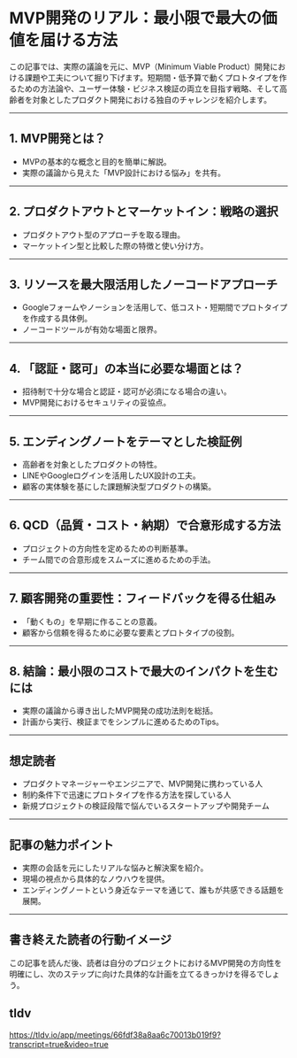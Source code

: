 # MVP開発のリアル：最小限で最大の価値を届ける方法

この記事では、実際の議論を元に、MVP（Minimum Viable Product）開発における課題や工夫について掘り下げます。短期間・低予算で動くプロトタイプを作るための方法論や、ユーザー体験・ビジネス検証の両立を目指す戦略、そして高齢者を対象としたプロダクト開発における独自のチャレンジを紹介します。

---

## 1. MVP開発とは？
- MVPの基本的な概念と目的を簡単に解説。
- 実際の議論から見えた「MVP設計における悩み」を共有。

---

## 2. プロダクトアウトとマーケットイン：戦略の選択
- プロダクトアウト型のアプローチを取る理由。
- マーケットイン型と比較した際の特徴と使い分け方。

---

## 3. リソースを最大限活用したノーコードアプローチ
- Googleフォームやノーションを活用して、低コスト・短期間でプロトタイプを作成する具体例。
- ノーコードツールが有効な場面と限界。

---

## 4. 「認証・認可」の本当に必要な場面とは？
- 招待制で十分な場合と認証・認可が必須になる場合の違い。
- MVP開発におけるセキュリティの妥協点。

---

## 5. エンディングノートをテーマとした検証例
- 高齢者を対象としたプロダクトの特性。
- LINEやGoogleログインを活用したUX設計の工夫。
- 顧客の実体験を基にした課題解決型プロダクトの構築。

---

## 6. QCD（品質・コスト・納期）で合意形成する方法
- プロジェクトの方向性を定めるための判断基準。
- チーム間での合意形成をスムーズに進めるための手法。

---

## 7. 顧客開発の重要性：フィードバックを得る仕組み
- 「動くもの」を早期に作ることの意義。
- 顧客から信頼を得るために必要な要素とプロトタイプの役割。

---

## 8. 結論：最小限のコストで最大のインパクトを生むには
- 実際の議論から導き出したMVP開発の成功法則を総括。
- 計画から実行、検証までをシンプルに進めるためのTips。

---

## 想定読者
- プロダクトマネージャーやエンジニアで、MVP開発に携わっている人
- 制約条件下で迅速にプロトタイプを作る方法を探している人
- 新規プロジェクトの検証段階で悩んでいるスタートアップや開発チーム

---

## 記事の魅力ポイント
- 実際の会話を元にしたリアルな悩みと解決案を紹介。
- 現場の視点から具体的なノウハウを提供。
- エンディングノートという身近なテーマを通じて、誰もが共感できる話題を展開。

---

## 書き終えた読者の行動イメージ
この記事を読んだ後、読者は自分のプロジェクトにおけるMVP開発の方向性を明確にし、次のステップに向けた具体的な計画を立てるきっかけを得るでしょう。


## tldv

https://tldv.io/app/meetings/66fdf38a8aa6c70013b019f9?transcript=true&video=true
